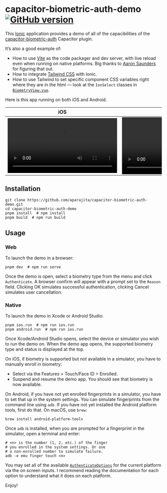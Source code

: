<div class="markdown-body">

# capacitor-biometric-auth-demo&nbsp;&nbsp;[![GitHub version](https://badge.fury.io/gh/aparajita%2Fcapacitor-biometric-auth-demo.svg)](https://badge.fury.io/gh/aparajita%2Fcapacitor-biometric-auth-demo)

This [Ionic](https://ionicframework.com) application provides a demo of all of the capacibilities of the [capacitor-biometric-auth](https://github.com/aparajita/capacitor-biometric-auth) Capacitor plugin.

It’s also a good example of:

- How to use [Vite](https://vitejs.dev) as the code packager and dev server, with live reload even when running on native platforms. Big thanks to [Aaron Saunders](https://www.youtube.com/c/AaronSaundersCI) for figuring that out.
- How to integrate [Tailwind CSS](https://tailwindcss.com) with Ionic.
- How to use Tailwind to set specific component CSS variables right where they are in the html — look at the `IonSelect` classes in [`BiometryView.vue`](./src/components/BiometryView.vue).

Here is this app running on both iOS and Android.

| iOS                                                                                                                            | Android                                                                                                                        |
| ------------------------------------------------------------------------------------------------------------------------------ | ------------------------------------------------------------------------------------------------------------------------------ |
| <video src="https://user-images.githubusercontent.com/22218/177023147-1f9abce4-2dc3-4157-8bf1-d8d9fdba3977.mp4" width="352" /> | <video src="https://user-images.githubusercontent.com/22218/177023168-d7c18a4b-a2f9-49f9-ae39-40884219c128.mp4" width="365" /> |

## Installation

```shell
git clone https://github.com/aparajita/capacitor-biometric-auth-demo.git
cd capacitor-biometric-auth-demo
pnpm install  # npm install
pnpm build  # npm run build
```

## Usage

### Web

To launch the demo in a browser:

```shell
pnpm dev  # npm run serve
```

Once the demo is open, select a biometry type from the menu and click `Authenticate`. A browser confirm will appear with a prompt set to the `Reason` field. Clicking OK simulates successful authentication, clicking Cancel simulates user cancellation.

### Native

To launch the demo in Xcode or Android Studio:

```shell
pnpm ios.run  # npm run ios.run
pnpm android.run  # npm run ios.run
```

Once Xcode/Android Studio opens, select the device or simulator you wish to run the demo on. When the demo app opens, the supported biometry type and status is displayed at the top.

On iOS, if biometry is supported but not available in a simulator, you have to manually enroll in biometry:

- Select via the Features > Touch/Face ID > Enrolled.
- Suspend and resume the demo app. You should see that biometry is now available.

On Android, if you have not yet enrolled fingerprints in a simulator, you have to set that up in the system settings. You can simulate fingerprints from the command line using `adb`. If you have not yet installed the Android platform tools, first do that. On macOS, use `brew`:

```shell
brew install android-platform-tools
```

Once `adb` is installed, when you are prompted for a fingerprint in the simulator, open a terminal and enter:

```shell
# <n> is the number (1, 2, etc.) of the finger
# you enrolled in the system settings. Or use
# a non-enrolled number to simulate failure.
adb -e emu finger touch <n>
```

You may set all of the available [`AuthenticateOptions`](https://github.com/aparajita/capacitor-biometric-auth/blob/main/src/definitions.ts#L36) for the current platform via the on screen inputs. I recommend reading the documentation for each option to understand what it does on each platform.

Enjoy!

</div>
